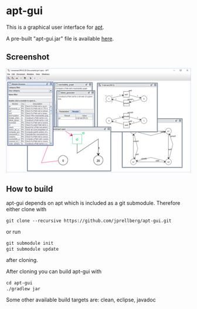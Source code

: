 # apt-gui

This is a graphical user interface for [apt](https://github.com/CvO-Theory/apt).

A pre-built "apt-gui.jar" file is available
[here](https://cvo-theory.github.io/apt-gui-builds/apt-gui.jar).

## Screenshot

![Screenshot of APT-GUI](/screenshot.png?raw=true "Screenshot taken 2016/06/28")

## How to build

apt-gui depends on apt which is included as a git submodule. Therefore either clone with

```
git clone --recursive https://github.com/jprellberg/apt-gui.git
```

or run

```
git submodule init
git submodule update
```

after cloning.

After cloning you can build apt-gui with

```
cd apt-gui
./gradlew jar
```

Some other available build targets are: clean, eclipse, javadoc
